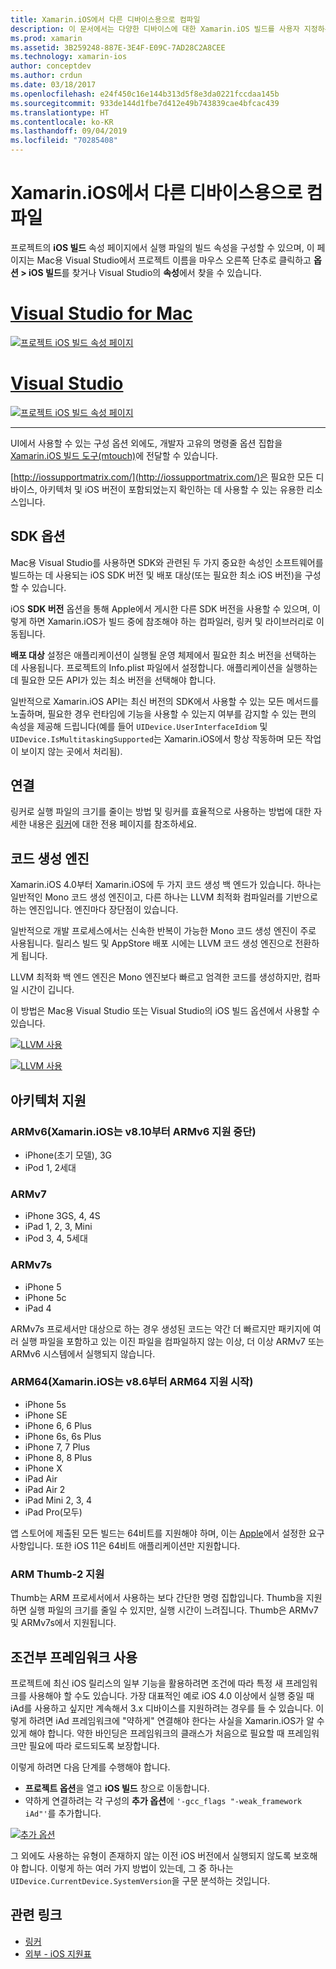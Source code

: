 ```yaml
---
title: Xamarin.iOS에서 다른 디바이스용으로 컴파일
description: 이 문서에서는 다양한 디바이스에 대한 Xamarin.iOS 빌드를 사용자 지정하는 데 사용할 수 있는 다양한 빌드 구성 옵션을 설명합니다.
ms.prod: xamarin
ms.assetid: 3B259248-887E-3E4F-E09C-7AD28C2A8CEE
ms.technology: xamarin-ios
author: conceptdev
ms.author: crdun
ms.date: 03/18/2017
ms.openlocfilehash: e24f450c16e144b313d5f8e3da0221fccdaa145b
ms.sourcegitcommit: 933de144d1fbe7d412e49b743839cae4bfcac439
ms.translationtype: HT
ms.contentlocale: ko-KR
ms.lasthandoff: 09/04/2019
ms.locfileid: "70285408"
---
```

# <a name="compiling-for-different-devices-in-xamarinios"></a>Xamarin.iOS에서 다른 디바이스용으로 컴파일

프로젝트의 **iOS 빌드** 속성 페이지에서 실행 파일의 빌드 속성을 구성할 수 있으며, 이 페이지는 Mac용 Visual Studio에서 프로젝트 이름을 마우스 오른쪽 단추로 클릭하고 **옵션 > iOS 빌드**를 찾거나 Visual Studio의 **속성**에서 찾을 수 있습니다.

# <a name="visual-studio-for-mactabmacos"></a>[Visual Studio for Mac](#tab/macos)


[![](compiling-for-different-devices-images/image1.png "프로젝트 iOS 빌드 속성 페이지")](compiling-for-different-devices-images/image1.png#lightbox) 

# <a name="visual-studiotabwindows"></a>[Visual Studio](#tab/windows)

[![](compiling-for-different-devices-images/image1a.png "프로젝트 iOS 빌드 속성 페이지")](compiling-for-different-devices-images/image1a.png#lightbox)

-----

UI에서 사용할 수 있는 구성 옵션 외에도, 개발자 고유의 명령줄 옵션 집합을 [Xamarin.iOS 빌드 도구(mtouch)](~/ios/deploy-test/mtouch.md)에 전달할 수 있습니다.

[http://iossupportmatrix.com/](http://iossupportmatrix.com/)은 필요한 모든 디바이스, 아키텍처 및 iOS 버전이 포함되었는지 확인하는 데 사용할 수 있는 유용한 리소스입니다.

 <a name="SDK_Options" />


## <a name="sdk-options"></a>SDK 옵션

Mac용 Visual Studio를 사용하면 SDK와 관련된 두 가지 중요한 속성인 소프트웨어를 빌드하는 데 사용되는 iOS SDK 버전 및 배포 대상(또는 필요한 최소 iOS 버전)을 구성할 수 있습니다.

iOS **SDK 버전** 옵션을 통해 Apple에서 게시한 다른 SDK 버전을 사용할 수 있으며, 이렇게 하면 Xamarin.iOS가 빌드 중에 참조해야 하는 컴파일러, 링커 및 라이브러리로 이동됩니다. 

**배포 대상** 설정은 애플리케이션이 실행될 운영 체제에서 필요한 최소 버전을 선택하는 데 사용됩니다. 프로젝트의 Info.plist 파일에서 설정합니다. 애플리케이션을 실행하는 데 필요한 모든 API가 있는 최소 버전을 선택해야 합니다.

일반적으로 Xamarin.iOS API는 최신 버전의 SDK에서 사용할 수 있는 모든 메서드를 노출하며, 필요한 경우 런타임에 기능을 사용할 수 있는지 여부를 감지할 수 있는 편의 속성을 제공해 드립니다(예를 들어 `UIDevice.UserInterfaceIdiom` 및 `UIDevice.IsMultitaskingSupported`는 Xamarin.iOS에서 항상 작동하며 모든 작업이 보이지 않는 곳에서 처리됨).

 <a name="Linking" />


## <a name="linking"></a>연결

링커로 실행 파일의 크기를 줄이는 방법 및 링커를 효율적으로 사용하는 방법에 대한 자세한 내용은 [링커](~/ios/deploy-test/linker.md)에 대한 전용 페이지를 참조하세요.

 <a name="Code_Generation_Engine" />


## <a name="code-generation-engine"></a>코드 생성 엔진

Xamarin.iOS 4.0부터 Xamarin.iOS에 두 가지 코드 생성 백 엔드가 있습니다. 하나는 일반적인 Mono 코드 생성 엔진이고, 다른 하나는 LLVM 최적화 컴파일러를 기반으로 하는 엔진입니다. 엔진마다 장단점이 있습니다.

일반적으로 개발 프로세스에서는 신속한 반복이 가능한 Mono 코드 생성 엔진이 주로 사용됩니다. 릴리스 빌드 및 AppStore 배포 시에는 LLVM 코드 생성 엔진으로 전환하게 됩니다.

LLVM 최적화 백 엔드 엔진은 Mono 엔진보다 빠르고 엄격한 코드를 생성하지만, 컴파일 시간이 깁니다.

이 방법은 Mac용 Visual Studio 또는 Visual Studio의 iOS 빌드 옵션에서 사용할 수 있습니다.

[![](compiling-for-different-devices-images/image2.png "LLVM 사용")](compiling-for-different-devices-images/image2.png#lightbox)

[![](compiling-for-different-devices-images/image2a.png "LLVM 사용")](compiling-for-different-devices-images/image2a.png#lightbox)

 <a name="ARMV7_and_ARMV7s_support" />


## <a name="architecture-support"></a>아키텍처 지원

<a name="armv6-discontinued" />

### <a name="armv6-xamarinios-discontinued-support-for-armv6-with-v810"></a>ARMv6(Xamarin.iOS는 v8.10부터 ARMv6 지원 중단)

- iPhone(초기 모델), 3G
- iPod 1, 2세대

### <a name="armv7"></a>ARMv7

- iPhone 3GS, 4, 4S
- iPad 1, 2, 3, Mini
- iPod 3, 4, 5세대

### <a name="armv7s"></a>ARMv7s

- iPhone 5
- iPhone 5c
- iPad 4

ARMv7s 프로세서만 대상으로 하는 경우 생성된 코드는 약간 더 빠르지만 패키지에 여러 실행 파일을 포함하고 있는 이진 파일을 컴파일하지 않는 이상, 더 이상 ARMv7 또는 ARMv6 시스템에서 실행되지 않습니다.

### <a name="arm64-xamarinios-started-supporting-arm64-in-v86"></a>ARM64(Xamarin.iOS는 v8.6부터 ARM64 지원 시작)

- iPhone 5s
- iPhone SE
- iPhone 6, 6 Plus
- iPhone 6s, 6s Plus
- iPhone 7, 7 Plus
- iPhone 8, 8 Plus
- iPhone X
- iPad Air
- iPad Air 2
- iPad Mini 2, 3, 4
- iPad Pro(모두)

앱 스토어에 제출된 모든 빌드는 64비트를 지원해야 하며, 이는 [Apple](https://developer.apple.com/news/?id=12172014b)에서 설정한 요구 사항입니다. 또한 iOS 11은 64비트 애플리케이션만 지원합니다.

 <a name="ARM_Thumb_Support" />


### <a name="arm-thumb-2-support"></a>ARM Thumb-2 지원

Thumb는 ARM 프로세서에서 사용하는 보다 간단한 명령 집합입니다. Thumb을 지원하면 실행 파일의 크기를 줄일 수 있지만, 실행 시간이 느려집니다. Thumb은 ARMv7 및 ARMv7s에서 지원됩니다.

 <a name="Conditional_framwork_useage" />


## <a name="conditional-framework-usage"></a>조건부 프레임워크 사용

프로젝트에 최신 iOS 릴리스의 일부 기능을 활용하려면 조건에 따라 특정 새 프레임워크를 사용해야 할 수도 있습니다. 가장 대표적인 예로 iOS 4.0 이상에서 실행 중일 때 iAd를 사용하고 싶지만 계속해서 3.x 디바이스를 지원하려는 경우를 들 수 있습니다. 이렇게 하려면 iAd 프레임워크에 "약하게" 연결해야 한다는 사실을 Xamarin.iOS가 알 수 있게 해야 합니다. 약한 바인딩은 프레임워크의 클래스가 처음으로 필요할 때 프레임워크만 필요에 따라 로드되도록 보장합니다.

이렇게 하려면 다음 단계를 수행해야 합니다.

- **프로젝트 옵션**을 열고 **iOS 빌드** 창으로 이동합니다.
- 약하게 연결하려는 각 구성의 **추가 옵션**에 `'-gcc_flags "-weak_framework iAd"'`를 추가합니다.


[![](compiling-for-different-devices-images/image3.png "추가 옵션")](compiling-for-different-devices-images/image3.png#lightbox)


그 외에도 사용하는 유형이 존재하지 않는 이전 iOS 버전에서 실행되지 않도록 보호해야 합니다. 이렇게 하는 여러 가지 방법이 있는데, 그 중 하나는 `UIDevice.CurrentDevice.SystemVersion`을 구문 분석하는 것입니다.



## <a name="related-links"></a>관련 링크

- [링커](~/ios/deploy-test/linker.md)
- [외부 - iOS 지원표](http://iossupportmatrix.com/)
